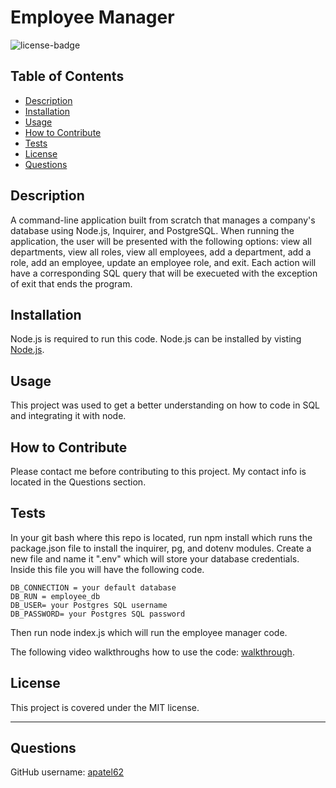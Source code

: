 # Employee Manager

![license-badge](https://img.shields.io/badge/MIT_License-01a6ff)

## Table of Contents
- [Description](#description)
- [Installation](#installation)
- [Usage](#usage)
- [How to Contribute](#how-to-contribute)
- [Tests](#tests)
- [License](#license)
- [Questions](#questions)

## Description

A command-line application built from scratch that manages a company's database using Node.js, Inquirer, and PostgreSQL. When running the application, the user will be presented with the following options: view all departments, view all roles, view all employees, add a department, add a role, add an employee, update an employee role, and exit. Each action will have a corresponding SQL query that will be execueted with the exception of exit that ends the program.

## Installation

Node.js is required to run this code. Node.js can be installed by visting [Node.js](https://nodejs.org/en).

## Usage

This project was used to get a better understanding on how to code in SQL and integrating it with node.   

## How to Contribute

Please contact me before contributing to this project. My contact info is located in the Questions section.

## Tests

In your git bash where this repo is located, run npm install which runs the package.json file to install the inquirer, pg, and dotenv modules. Create a new file and name it ".env" which will store your database credentials. Inside this file you will have the following code.

```
DB_CONNECTION = your default database
DB_RUN = employee_db
DB_USER= your Postgres SQL username
DB_PASSWORD= your Postgres SQL password
```

Then run node index.js which will run the employee manager code.

The following video walkthroughs how to use the code: [walkthrough](https://drive.google.com/file/d/1HuYZTlJf6E2D2-eL1ahtmP-TKbyqVAnm/view?usp=sharing).

## License

This project is covered under the MIT license.

---

## Questions

GitHub username: [apatel62](https://github.com/apatel62) <br>
